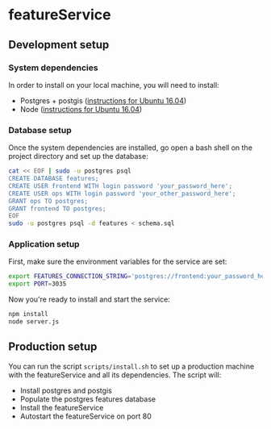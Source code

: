 # featureService #

## Development setup ##

### System dependencies ###

In order to install on your local machine, you will need to install:

- Postgres + postgis ([instructions for Ubuntu 16.04](http://www.gis-blog.com/how-to-install-postgis-2-3-on-ubuntu-16-04-lts/))
- Node ([instructions for Ubuntu 16.04](https://www.digitalocean.com/community/tutorials/how-to-install-node-js-on-ubuntu-16-04))

### Database setup ###

Once the system dependencies are installed, go open a bash shell on the project directory and set up the database:

```sh
cat << EOF | sudo -u postgres psql
CREATE DATABASE features;
CREATE USER frontend WITH login password 'your_password_here';
CREATE USER ops WITH login password 'your_other_password_here';
GRANT ops TO postgres;
GRANT frontend TO postgres;
EOF
sudo -u postgres psql -d features < schema.sql
```

### Application setup ###

First, make sure the environment variables for the service are set:

```sh
export FEATURES_CONNECTION_STRING='postgres://frontend:your_password_here@127.0.0.1/features'
export PORT=3035
```

Now you're ready to install and start the service:

```sh
npm install
node server.js
```

## Production setup ##

You can run the script `scripts/install.sh` to set up a production machine with the featureService and all its dependencies. The script will:

- Install postgres and postgis
- Populate the postgres features database
- Install the featureService
- Autostart the featureService on port 80
